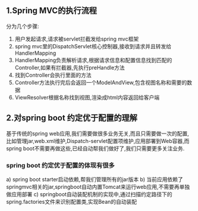 ## 1.Spring MVC的执行流程
  分为几个步骤:
  1) 用户发起请求,请求被servlet拦截发给spring mvc框架
  2) spring mvc里的DispatchServlet核心控制器,接收到请求并且转发给HandlerMapping
  3) HandlerMapping负责解析请求,根据请求信息和配置信息找到匹配的Controller,如果有拦截器,先执行preHandle方法
  4) 找到Controller会执行里面的方法
  5) Controller方法执行完后会返回一个ModelAndView,包含视图名称和需要的数据
  6) ViewResolver根据名称找到视图,渲染成html内容返回给客户端

## 2.对spring boot 约定优于配置的理解
 基于传统的spring web应用,我们需要做很多业务无关,而且只需要做一次的配置,比如管理jar,web.xml维护,Dispatch-servlet配置项维护,应用部署到Web容器,而spring boot不需要再做这些,已经自动帮我们做好了,我们只需要更多关注业务.
 ### spring boot 约定优于配置的体现有很多
 a) spring boot starter启动依赖,帮我们管理所有的jar版本
 b) 当前应用依赖了springmvc相关的jar,springboot自动内置Tomcat来运行web应用,不需要再单独做应用部署
 c) springboot自动装配机制的实现中,通过扫描约定路径下的spring.factories文件来识别配置类,实现Bean的自动装配
 
